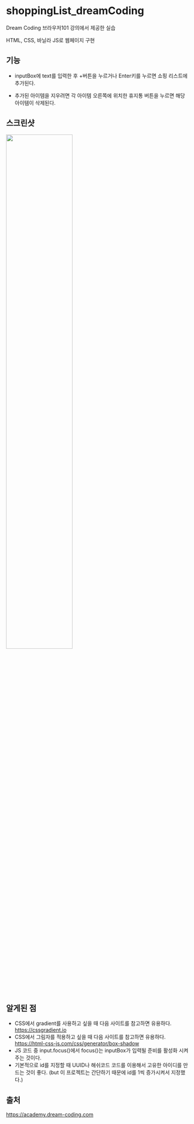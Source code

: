 # shoppingList_dreamCoding

Dream Coding 브라우저101 강의에서 제공한 실습

HTML, CSS, 바닐라 JS로 웹페이지 구현

## 기능

- inputBox에 text를 입력한 후 +버튼을 누르거나 Enter키를 누르면 쇼핑 리스트에 추가된다.

- 추가된 아이템을 지우려면 각 아이템 오른쪽에 위치한 휴지통 버튼을 누르면 해당 아이템이 삭제된다.

## 스크린샷

<img src= "https://user-images.githubusercontent.com/68095803/104799403-319d9a80-5812-11eb-85a0-1cd8aa683abf.PNG" width="60%">

## 알게된 점

- CSS에서 gradient를 사용하고 싶을 때 다음 사이트를 참고하면 유용하다.
  https://cssgradient.io
- CSS에서 그림자를 적용하고 싶을 때 다음 사이트를 참고하면 유용하다.
  https://html-css-js.com/css/generator/box-shadow
- JS 코드 중 input.focus()에서 focus()는 inputBox가 입력될 준비를 활성화 시켜주는 것이다.
- 기본적으로 id를 지정할 때 UUID나 해쉬코드 코드를 이용해서 고유한 아이디를 만드는 것이 좋다. (but 이 프로젝트는 간단하기 때문에 id를 1씩 증가시켜서 지정했다.)

## 출처

https://academy.dream-coding.com
